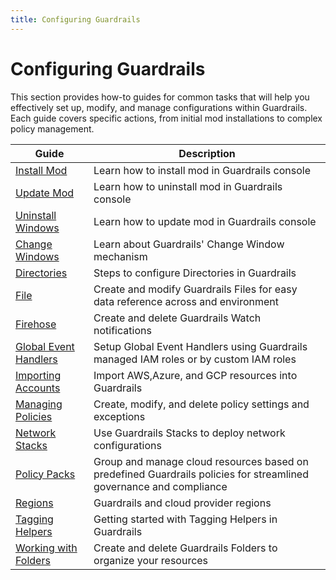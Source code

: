 ```yaml
---
title: Configuring Guardrails
---
```


# Configuring Guardrails

This section provides how-to guides for common tasks that will help you effectively set up, modify, and manage configurations within Guardrails. Each guide covers specific actions, from initial mod installations to complex policy management.

| Guide | Description |
| - | -
| [Install Mod](guides/configuring-guardrails/install-mod) | Learn how to install mod in Guardrails console
| [Update Mod](guides/configuring-guardrails/update-mod) |  Learn how to uninstall mod in Guardrails console
| [Uninstall Windows](guides/configuring-guardrails/uninstall-mod) | Learn how to update mod in Guardrails console
| [Change Windows](guides/configuring-guardrails/change-window) | Learn about Guardrails' Change Window mechanism
| [Directories](guides/configuring-guardrails/directories) | Steps to configure Directories in Guardrails
| [File](guides/configuring-guardrails/files) | Create and modify Guardrails Files for easy data reference across and environment
| [Firehose](guides/configuring-guardrails/firehose) | Create and delete Guardrails Watch notifications
| [Global Event Handlers](guides/configuring-guardrails/global-event-handlers) | Setup Global Event Handlers using Guardrails managed IAM roles or by custom IAM roles
| [Importing Accounts](guides/configuring-guardrails/account-imports) | Import AWS,Azure, and GCP resources into Guardrails
| [Managing Policies](guides/configuring-guardrails/managing-policies) | Create, modify, and delete policy settings and exceptions
| [Network Stacks](guides/configuring-guardrails/network-stack) | Use Guardrails Stacks to deploy network configurations
| [Policy Packs](guides/configuring-guardrails/policy-packs) | Group and manage cloud resources based on predefined Guardrails policies for streamlined governance and compliance
| [Regions](guides/configuring-guardrails/regions) | Guardrails and cloud provider regions
| [Tagging Helpers](concepts/guardrails/tagging/tagging-helpers) |  Getting started with Tagging Helpers in Guardrails
| [Working with Folders](guides/configuring-guardrails/working-with-folders) | Create and delete Guardrails Folders to organize your resources
